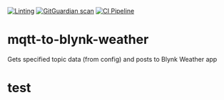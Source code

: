 [![Linting](https://github.com/apider-coding/mqtt-to-blynk-weather/actions/workflows/eslint.yaml/badge.svg)](https://github.com/apider-coding/mqtt-to-blynk-weather/actions/workflows/eslint.yaml)
[![GitGuardian scan](https://github.com/apider-coding/mqtt-to-blynk-weather/actions/workflows/ggscan.yaml/badge.svg)](https://github.com/apider-coding/mqtt-to-blynk-weather/actions/workflows/ggscan.yaml)
[![CI Pipeline](https://github.com/apider-coding/mqtt-to-blynk-weather/actions/workflows/build-push.yml/badge.svg)](https://github.com/apider-coding/mqtt-to-blynk-weather/actions/workflows/build-push.yml)

# mqtt-to-blynk-weather

Gets specified topic data (from config) and posts to Blynk Weather app

# test